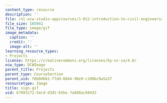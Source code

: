```yaml
---
content_type: resource
description: ''
file: /ol-ocw-studio-app/courses/1-012-introduction-to-civil-engineering-design-spring-2002/670932725ecdd3d2b5be7a688ac684d3_sign.gif
file_size: 165941
file_type: image/gif
image_metadata:
  caption: ''
  credit: ''
  image-alt: ''
learning_resource_types:
- Projects
license: https://creativecommons.org/licenses/by-nc-sa/4.0/
ocw_type: OCWImage
parent_title: Projects
parent_type: CourseSection
parent_uid: f8b0d6b1-f7dd-6844-98e9-c108bc9a5a37
resourcetype: Image
title: sign.gif
uid: 67093272-5ecd-d3d2-b5be-7a688ac684d3
---
```

